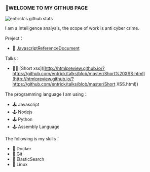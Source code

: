 ### 👋WELCOME TO MY GITHUB PAGE 

![entrick's github stats](https://github-readme-stats.vercel.app/api?username=entrick&show_icons=true&theme=dracula)

I am a Intelligence analysis, the scope of work is anti cyber crime.

Preject：

- 🔗 [JavascriptReferenceDocument](https://github.com/entrick/JavascriptReferenceDocument)

Talks：

- 🐱‍👤 [Short xss]([http://htmlpreview.github.io/?https://github.com/entrick/talks/blob/master/Short%20XSS.html](http://htmlpreview.github.io/?https://github.com/entrick/talks/blob/master/Short XSS.html))

The programming language I am using：

- 🕹️ Javascript
- 🕹️ Nodejs
- 🕹️ Python
- 🕹️ Assembly Language

The following is my skills：

- 💾 Docker
- 💾 Git
- 💾 ElasticSearch
- 💾 Linux
